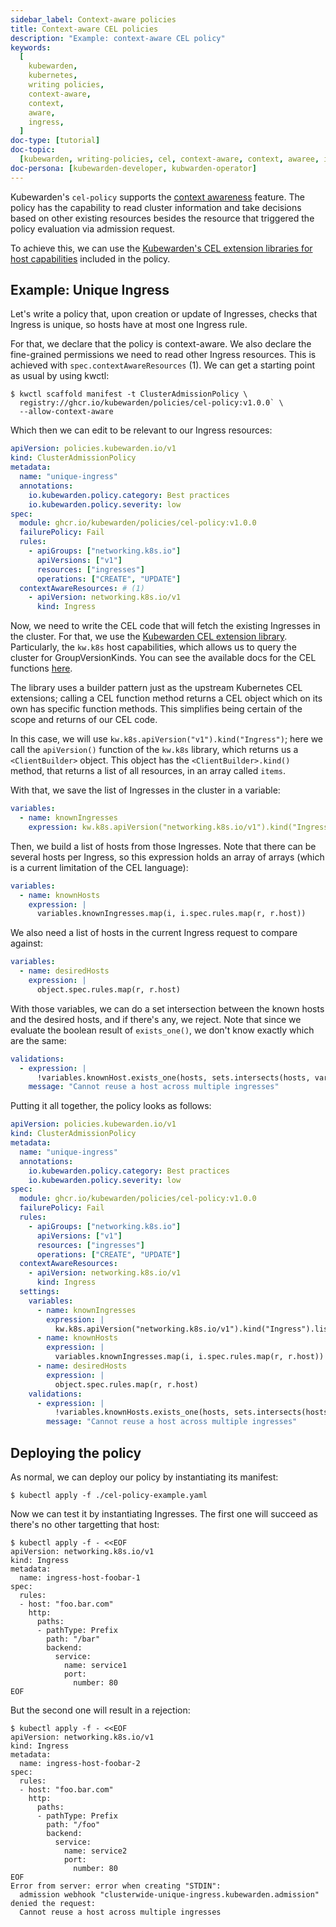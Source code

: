 ```yaml
---
sidebar_label: Context-aware policies
title: Context-aware CEL policies
description: "Example: context-aware CEL policy"
keywords:
  [
    kubewarden,
    kubernetes,
    writing policies,
    context-aware,
    context,
    aware,
    ingress,
  ]
doc-type: [tutorial]
doc-topic:
  [kubewarden, writing-policies, cel, context-aware, context, awaree, ingress]
doc-persona: [kubewarden-developer, kubwarden-operator]
---
```


<head>
  <link rel="canonical" href="https://docs.kubewarden.io/tutorials/writing-policies/cel/context-aware-policies"/>
</head>

Kubewarden's `cel-policy` supports the [context
awareness](../../../reference/spec/context-aware-policies) feature. The
policy has the capability to read cluster information and take decisions based
on other existing resources besides the resource that triggered the policy
evaluation via admission request.

To achieve this, we can use the [Kubewarden's CEL extension
libraries for host capabilities](https://github.com/kubewarden/cel-policy?tab=readme-ov-file#host-capabilities)
included in the policy.

## Example: Unique Ingress

Let's write a policy that, upon creation or update of Ingresses, checks that
Ingress is unique, so hosts have at most one Ingress rule.

For that, we declare that the policy is context-aware. We also declare the fine-grained
permissions we need to read other Ingress resources. This is achieved with
`spec.contextAwareResources` (1). We can get a starting point as usual by using kwctl:

```console
$ kwctl scaffold manifest -t ClusterAdmissionPolicy \
  registry://ghcr.io/kubewarden/policies/cel-policy:v1.0.0` \
  --allow-context-aware
```

Which then we can edit to be relevant to our Ingress resources:

```yaml title="./cel-policy-ingress.yaml" {16}
apiVersion: policies.kubewarden.io/v1
kind: ClusterAdmissionPolicy
metadata:
  name: "unique-ingress"
  annotations:
    io.kubewarden.policy.category: Best practices
    io.kubewarden.policy.severity: low
spec:
  module: ghcr.io/kubewarden/policies/cel-policy:v1.0.0
  failurePolicy: Fail
  rules:
    - apiGroups: ["networking.k8s.io"]
      apiVersions: ["v1"]
      resources: ["ingresses"]
      operations: ["CREATE", "UPDATE"]
  contextAwareResources: # (1)
    - apiVersion: networking.k8s.io/v1
      kind: Ingress
```

Now, we need to write the CEL code that will fetch the existing Ingresses in
the cluster. For that, we use the [Kubewarden CEL extension
library](https://github.com/kubewarden/cel-policy?tab=readme-ov-file#host-capabilities).
Particularly, the `kw.k8s` host capabilities, which allows us to query the
cluster for GroupVersionKinds. You can see the available docs for the CEL
functions
[here](https://pkg.go.dev/github.com/kubewarden/cel-policy/internal/cel/library).

The library uses a builder pattern just as the upstream Kubernetes CEL
extensions; calling a CEL function method returns a CEL object which on its own
has specific function methods. This simplifies being certain of the scope and
returns of our CEL code.

In this case, we will use `kw.k8s.apiVersion("v1").kind("Ingress")`; here we
call the `apiVersion()` function of the `kw.k8s` library, which returns us a
`<ClientBuilder>` object. This object has the `<ClientBuilder>.kind()` method,
that returns a list of all resources, in an array called `items`.

With that, we save the list of Ingresses in the cluster in a variable:

```yaml
variables:
  - name: knownIngresses
    expression: kw.k8s.apiVersion("networking.k8s.io/v1").kind("Ingress").list().items
```

Then, we build a list of hosts from those Ingresses. Note that there can be
several hosts per Ingress, so this expression holds an array of arrays (which
is a current limitation of the CEL language):

```yaml
variables:
  - name: knownHosts
    expression: |
      variables.knownIngresses.map(i, i.spec.rules.map(r, r.host))
```

We also need a list of hosts in the current Ingress request to compare against:

```yaml
variables:
  - name: desiredHosts
    expression: |
      object.spec.rules.map(r, r.host)
```

With those variables, we can do a set intersection between the known hosts and
the desired hosts, and if there's any, we reject. Note that since we evaluate
the boolean result of `exists_one()`, we don't know exactly which are the same:

```yaml
validations:
  - expression: |
      !variables.knownHost.exists_one(hosts, sets.intersects(hosts, variables.desiredHosts))
    message: "Cannot reuse a host across multiple ingresses"
```

Putting it all together, the policy looks as follows:

```yaml title="./cel-policy-ingress.yaml"
apiVersion: policies.kubewarden.io/v1
kind: ClusterAdmissionPolicy
metadata:
  name: "unique-ingress"
  annotations:
    io.kubewarden.policy.category: Best practices
    io.kubewarden.policy.severity: low
spec:
  module: ghcr.io/kubewarden/policies/cel-policy:v1.0.0
  failurePolicy: Fail
  rules:
    - apiGroups: ["networking.k8s.io"]
      apiVersions: ["v1"]
      resources: ["ingresses"]
      operations: ["CREATE", "UPDATE"]
  contextAwareResources:
    - apiVersion: networking.k8s.io/v1
      kind: Ingress
  settings:
    variables:
      - name: knownIngresses
        expression: |
          kw.k8s.apiVersion("networking.k8s.io/v1").kind("Ingress").list().items
      - name: knownHosts
        expression: |
          variables.knownIngresses.map(i, i.spec.rules.map(r, r.host))
      - name: desiredHosts
        expression: |
          object.spec.rules.map(r, r.host)
    validations:
      - expression: |
          !variables.knownHosts.exists_one(hosts, sets.intersects(hosts, variables.desiredHosts))
        message: "Cannot reuse a host across multiple ingresses"
```

## Deploying the policy

As normal, we can deploy our policy by instantiating its manifest:

```console
$ kubectl apply -f ./cel-policy-example.yaml
```

Now we can test it by instantiating Ingresses. The first one will succeed as
there's no other targetting that host:

```console
$ kubectl apply -f - <<EOF
apiVersion: networking.k8s.io/v1
kind: Ingress
metadata:
  name: ingress-host-foobar-1
spec:
  rules:
  - host: "foo.bar.com"
    http:
      paths:
      - pathType: Prefix
        path: "/bar"
        backend:
          service:
            name: service1
            port:
              number: 80
EOF
```

But the second one will result in a rejection:

```console
$ kubectl apply -f - <<EOF
apiVersion: networking.k8s.io/v1
kind: Ingress
metadata:
  name: ingress-host-foobar-2
spec:
  rules:
  - host: "foo.bar.com"
    http:
      paths:
      - pathType: Prefix
        path: "/foo"
        backend:
          service:
            name: service2
            port:
              number: 80
EOF
Error from server: error when creating "STDIN":
  admission webhook "clusterwide-unique-ingress.kubewarden.admission" denied the request:
  Cannot reuse a host across multiple ingresses
```
